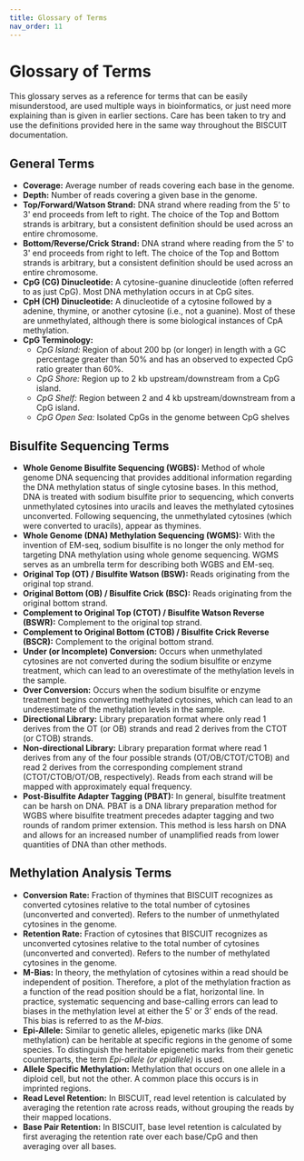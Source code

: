 ```yaml
---
title: Glossary of Terms
nav_order: 11
---
```


# Glossary of Terms

This glossary serves as a reference for terms that can be easily misunderstood, are used multiple ways in
bioinformatics, or just need more explaining than is given in earlier sections. Care has been taken to try and use the
definitions provided here in the same way throughout the BISCUIT documentation.

## General Terms

  - **Coverage:** Average number of reads covering each base in the genome.
  - **Depth:** Number of reads covering a given base in the genome.
  - **Top/Forward/Watson Strand:** DNA strand where reading from the 5' to 3' end proceeds from left to right. The
  choice of the Top and Bottom strands is arbitrary, but a consistent definition should be used across an entire
  chromosome.
  - **Bottom/Reverse/Crick Strand:** DNA strand where reading from the 5' to 3' end proceeds from right to left. The
  choice of the Top and Bottom strands is arbitrary, but a consistent definition should be used across an entire
  chromosome.
  - **CpG (CG) Dinucleotide:** A cytosine-guanine dinucleotide (often referred to as just CpG). Most DNA methylation
  occurs in at CpG sites.
  - **CpH (CH) Dinucleotide:** A dinucleotide of a cytosine followed by a adenine, thymine, or another cytosine (i.e.,
  not a guanine). Most of these are unmethylated, although there is some biological instances of CpA methylation.
  - **CpG Terminology:**
    - *CpG Island:* Region of about 200 bp (or longer) in length with a GC percentage greater than 50% and has an
    observed to expected CpG ratio greater than 60%.
    - *CpG Shore:* Region up to 2 kb upstream/downstream from a CpG island.
    - *CpG Shelf:* Region between 2 and 4 kb upstream/downstream from a CpG island.
    - *CpG Open Sea:* Isolated CpGs in the genome between CpG shelves

## Bisulfite Sequencing Terms

  - **Whole Genome Bisulfite Sequencing (WGBS):** Method of whole genome DNA sequencing that provides additional
  information regarding the DNA methylation status of single cytosine bases. In this method, DNA is treated with sodium
  bisulfite prior to sequencing, which converts unmethylated cytosines into uracils and leaves the methylated cytosines
  unconverted. Following sequencing, the unmethylated cytosines (which were converted to uracils), appear as thymines.
  - **Whole Genome (DNA) Methylation Sequencing (WGMS):** With the invention of EM-seq, sodium bisulfite is no longer
  the only method for targeting DNA methylation using whole genome sequencing. WGMS serves as an umbrella term for
  describing both WGBS and EM-seq.
  - **Original Top (OT) / Bisulfite Watson (BSW):** Reads originating from the original top strand.
  - **Original Bottom (OB) / Bisulfite Crick (BSC):** Reads originating from the original bottom strand.
  - **Complement to Original Top (CTOT) / Bisulfite Watson Reverse (BSWR):** Complement to the original top strand.
  - **Complement to Original Bottom (CTOB) / Bisulfite Crick Reverse (BSCR):** Complement to the original bottom strand.
  - **Under (or Incomplete) Conversion:** Occurs when unmethylated cytosines are not converted during the sodium
  bisulfite or enzyme treatment, which can lead to an overestimate of the methylation levels in the sample.
  - **Over Conversion:** Occurs when the sodium bisulfite or enzyme treatment begins converting methylated cytosines,
  which can lead to an underestimate of the methylation levels in the sample.
  - **Directional Library:** Library preparation format where only read 1 derives from the OT (or OB) strands and read 2
  derives from the CTOT (or CTOB) strands.
  - **Non-directional Library:** Library preparation format where read 1 derives from any of the four possible strands
  (OT/OB/CTOT/CTOB) and read 2 derives from the corresponding complement strand (CTOT/CTOB/OT/OB, respectively). Reads
  from each strand will be mapped with approximately equal frequency.
  - **Post-Bisulfite Adapter Tagging (PBAT):** In general, bisulfite treatment can be harsh on DNA. PBAT is a DNA
  library preparation method for WGBS where bisulfite treatment precedes adapter tagging and two rounds of random primer
  extension. This method is less harsh on DNA and allows for an increased number of unamplified reads from lower
  quantities of DNA than other methods.

## Methylation Analysis Terms

  - **Conversion Rate:** Fraction of thymines that BISCUIT recognizes as converted cytosines relative to the total
  number of cytosines (unconverted and converted). Refers to the number of unmethylated cytosines in the genome.
  - **Retention Rate:** Fraction of cytosines that BISCUIT recognizes as unconverted cytosines relative to the total
  number of cytosines (unconverted and converted). Refers to the number of methylated cytosines in the genome.
  - **M-Bias:** In theory, the methylation of cytosines within a read should be independent of position. Therefore, a
  plot of the methylation fraction as a function of the read position should be a flat, horizontal line. In practice,
  systematic sequencing and base-calling errors can lead to biases in the methylation level at either the 5' or 3' ends
  of the read. This bias is referred to as the *M-bias*.
  - **Epi-Allele:** Similar to genetic alleles, epigenetic marks (like DNA methylation) can be heritable at specific
  regions in the genome of some species. To distinguish the heritable epigenetic marks from their genetic counterparts,
  the term *Epi-allele (or epiallele)* is used.
  - **Allele Specific Methylation:** Methylation that occurs on one allele in a diploid cell, but not the other. A
  common place this occurs is in imprinted regions.
  - **Read Level Retention:** In BISCUIT, read level retention is calculated by averaging the retention rate across
  reads, without grouping the reads by their mapped locations.
  - **Base Pair Retention:** In BISCUIT, base level retention is calculated by first averaging the retention rate over
  each base/CpG and then averaging over all bases.
